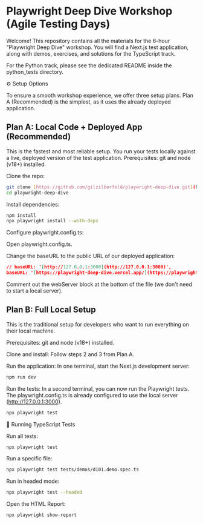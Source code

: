 # Playwright Deep Dive Workshop (Agile Testing Days)

Welcome! This repository contains all the materials for the 6-hour "Playwright Deep Dive" workshop. You will find a Next.js test application, along with demos, exercises, and solutions for the TypeScript track.

For the Python track, please see the dedicated README inside the python_tests directory.

⚙️ Setup Options

To ensure a smooth workshop experience, we offer three setup plans. Plan A (Recommended) is the simplest, as it uses the already deployed application.

## Plan A: Local Code + Deployed App (Recommended)

This is the fastest and most reliable setup. You run your tests locally against a live, deployed version of the test application.
Prerequisites: git and node (v18+) installed.

Clone the repo:

```bash
git clone [https://github.com/gilzilberfeld/playwright-deep-dive.git](https://github.com/gilzilberfeld/playwright-deep-dive.git)
cd playwright-deep-dive
```

Install dependencies:

```bash
npm install
npx playwright install --with-deps
```

Configure playwright.config.ts:

Open playwright.config.ts.

Change the baseURL to the public URL of our deployed application:

```json
// baseURL: '[http://127.0.0.1:3000](http://127.0.0.1:3000)',
baseURL: '[https://playwright-deep-dive.vercel.app/](https://playwright-deep-dive.vercel.app/)',
```

Comment out the webServer block at the bottom of the file (we don't need to start a local server).

## Plan B: Full Local Setup

This is the traditional setup for developers who want to run everything on their local machine.

Prerequisites: git and node (v18+) installed.

Clone and install: Follow steps 2 and 3 from Plan A.

Run the application: In one terminal, start the Next.js development server:

```bash
npm run dev
```

Run the tests: In a second terminal, you can now run the Playwright tests. The playwright.config.ts is already configured to use the local server (http://127.0.0.1:3000).

```bash
npx playwright test
```

🚀 Running TypeScript Tests

Run all tests:

```bash
npx playwright test
```

Run a specific file:

```bash
npx playwright test tests/demos/d101.demo.spec.ts
```

Run in headed mode:

```bash
npx playwright test --headed
```

Open the HTML Report:

```bash
npx playwright show-report
```
